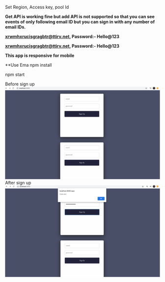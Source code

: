 Set Region, Access key, pool Id

**Get API is working fine but add API is not supported so that you can see events of only following email ID but you can sign in with any number of email IDs.**

**xrwmhxrucisgragbtr@ttirv.net, Password:- Hello@123**

**xrwmhxrucisgragbtr@ttirv.net, Password:- Hello@123**

**This app is responsive for mobile**

**Use Ema
npm install 

npm start

Before sign up
![alt text](https://github.com/sheshantsinha/go-react-project/blob/master/public/before_signup.png)
After sign up
![alt text](https://github.com/sheshantsinha/go-react-project/blob/master/public/after_signup.png)
